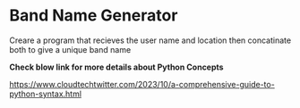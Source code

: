 # Band Name Generator
Creare  a program that recieves the user name and location then concatinate both to give a unique band name

**Check blow link  for  more details about Python Concepts**

https://www.cloudtechtwitter.com/2023/10/a-comprehensive-guide-to-python-syntax.html
